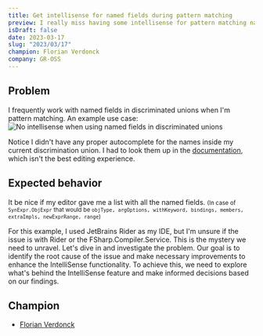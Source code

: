```yaml
---
title: Get intellisense for named fields during pattern matching
preview: I really miss having some intellisense for pattern matching named fields in discriminated unions.
isDraft: false
date: 2023-03-17
slug: "2023/03/17"
champion: Florian Verdonck
company: GR-OSS
---
```


## Problem

I frequently work with named fields in discriminated unions when I'm pattern matching.
An example use case:
<img alt="No intellisense when using named fields in discriminated unions" class="img-fluid" src="/images/sessions/namedPatternIntellisense.gif"/>

Notice I didn't have any proper autocomplete for the names inside my current discrimination union.
I had to look them up in the [documentation](https://fsharp.github.io/fsharp-compiler-docs/reference/fsharp-compiler-syntax-synexpr.html#ObjExpr), which isn't the best editing experience.

## Expected behavior

It be nice if my editor gave me a list with all the named fields.
<small>
(In case of `SynExpr.ObjExpr` that would be `objType, argOptions, withKeyword, bindings, members, extraImpls, newExprRange, range`)
</small>

For this example, I used JetBrains Rider as my IDE, but I'm unsure if the issue is with Rider or the FSharp.Compiler.Service. This is the mystery we need to unravel. Let's dive in and investigate the problem. Our goal is to identify the root cause of the issue and make necessary improvements to enhance the IntelliSense functionality. To achieve this, we need to explore what's behind the IntelliSense feature and make informed decisions based on our findings.

## Champion

- [Florian Verdonck](https://twitter.com/verdonckflorian)
